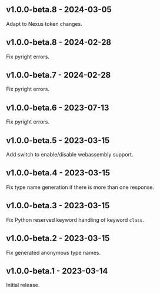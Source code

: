 ## v1.0.0-beta.8 - 2024-03-05

Adapt to Nexus token changes.

## v1.0.0-beta.8 - 2024-02-28

Fix pyright errors.

## v1.0.0-beta.7 - 2024-02-28

Fix pyright errors.

## v1.0.0-beta.6 - 2023-07-13

Fix pyright errors.

## v1.0.0-beta.5 - 2023-03-15

Add switch to enable/disable webassembly support.

## v1.0.0-beta.4 - 2023-03-15

Fix type name generation if there is more than one response.

## v1.0.0-beta.3 - 2023-03-15

Fix Python reserved keyword handling of keyword `class`.

## v1.0.0-beta.2 - 2023-03-15

Fix generated anonymous type names.

## v1.0.0-beta.1 - 2023-03-14

Initial release.